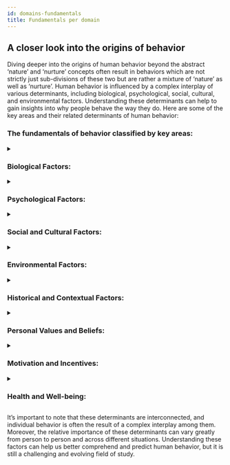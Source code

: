 ```yaml
---
id: domains-fundamentals
title: Fundamentals per domain
---
```


## A closer look into the origins of behavior
Diving deeper into the origins of human behavior beyond the abstract ‘nature’ and ‘nurture’ concepts often result in behaviors which are not strictly just sub-divisions of these two but are rather a mixture of ‘nature’ as well as ‘nurture’. Human behavior is influenced by a complex interplay of various determinants, including biological, psychological, social, cultural, and environmental factors. Understanding these determinants can help to gain insights into why people behave the way they do. Here are some of the key areas and their related determinants of human behavior:

### The fundamentals of behavior classified by key areas:

<details>
  <summary><h3>Biological Factors:</h3></summary>
  <ul>
    <li><strong>Genetics:</strong> Genetic predispositions can influence personality traits, tendencies toward certain behaviors, and susceptibility to certain mental health conditions.</li>
    <li><strong>Neurochemistry:</strong> Brain chemistry, including neurotransmitters and hormones, can impact mood, motivation, and behavior.</li>
    <li><strong>Brain Structure:</strong> The physical structure of the brain and its regions can affect cognitive processes and behavior.</li>
  </ul>
</details>

<details>
  <summary><h3>Psychological Factors:</h3></summary>
  <ul>
    <li><strong>Cognition:</strong> How individuals think, perceive, and process information plays a crucial role in shaping behavior.</li>
    <li><strong>Emotions:</strong> Emotional states can drive behavior, influence decision-making, and impact interpersonal interactions.</li>
    <li><strong>Personality:</strong> Individual differences in personality traits, such as extraversion, agreeableness, and conscientiousness, can influence behavior.</li>
  </ul>
</details>

<details>
  <summary><h3>Social and Cultural Factors:</h3></summary>
  <ul>
    <li><strong>Social Norms:</strong> Cultural and societal expectations and norms dictate acceptable behavior within a given community or group.</li>
    <li><strong>Socialization:</strong> The process of learning and adopting behavior patterns, values, and beliefs from one’s culture, family, and peers.</li>
    <li><strong>Social Influence:</strong> Pressure from others, conformity, and peer influence can affect behavior choices.</li>
  </ul>
</details>

<details>
  <summary><h3>Environmental Factors:</h3></summary>
  <ul>
    <li><strong>Physical Environment:</strong> The physical surroundings, including access to resources, can influence behavior. For example, access to healthy food choices can impact eating habits.</li>
    <li><strong>Economic Factors:</strong> Socioeconomic status, income, and economic opportunities can affect lifestyle choices and behavior.</li>
    <li><strong>Educational Opportunities:</strong> Access to education and the quality of education can influence knowledge and behavior.</li>
  </ul>
</details>

<details>
  <summary><h3>Historical and Contextual Factors:</h3></summary>
  <ul>
    <li><strong>Historical Events:</strong> Past events and historical context can shape societal attitudes, beliefs, and behaviors.</li>
    <li><strong>Crisis Situations:</strong> Emergency situations, such as natural disasters or pandemics, can lead to changes in behavior.</li>
    <li><strong>Media and Technology:</strong> Mass media, social media, and technology play a significant role in shaping opinions and behaviors.</li>
  </ul>
</details>

<details>
  <summary><h3>Personal Values and Beliefs:</h3></summary>
  <ul>
    <li><strong>Religion and Spirituality:</strong> Religious beliefs and practices can influence behavior and decision-making.</li>
    <li><strong>Ethical and Moral Values:</strong> Personal values and moral principles can guide behavior choices.</li>
  </ul>
</details>

<details>
  <summary><h3>Motivation and Incentives:</h3></summary>
  <ul>
    <li><strong>Motivation:</strong> Internal and external factors, such as rewards, goals, and desires, can drive behavior.</li>
    <li><strong>Incentives:</strong> The prospect of rewards or consequences can influence decision-making and behavior.</li>
  </ul>
</details>

<details>
  <summary><h3>Health and Well-being:</h3></summary>
  <ul>
    <li><strong>Physical Health:</strong> Physical health status, including chronic illnesses, can affect behavior.</li>
    <li><strong>Mental Health:</strong> Mental health conditions, such as depression or anxiety, can influence emotions and behavior.</li>
  </ul>
</details>


It’s important to note that these determinants are interconnected, and individual behavior is often the result of a complex interplay among them. Moreover, the relative importance of these determinants can vary greatly from person to person and across different situations. Understanding these factors can help us better comprehend and predict human behavior, but it is still a challenging and evolving field of study.